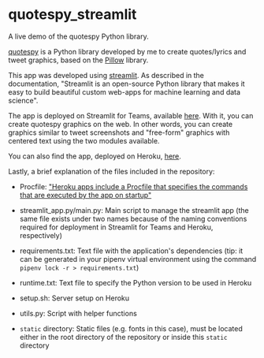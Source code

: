 # quotespy_streamlit

A live demo of the quotespy Python library.

[quotespy](https://pypi.org/project/quotespy/) is a Python library developed by me to create quotes/lyrics and tweet graphics, based on the [Pillow](https://pypi.org/project/Pillow/) library.

This app was developed using [streamlit](https://docs.streamlit.io/en/stable/). As described in the documentation, "Streamlit is an open-source Python library that makes it easy to build beautiful custom web-apps for machine learning and data science".

The app is deployed on Streamlit for Teams, available [here](https://s4a.streamlit.io/ze1598/quotespy-streamlit/master/streamlit_app.py/+/). With it, you can create quotespy graphics on the web. In other words, you can create graphics similar to tweet screenshots and "free-form" graphics with centered text using the two modules available.

You can also find the app, deployed on Heroku, [here](https://quotespy-streamlit.herokuapp.com/).

Lastly, a brief explanation of the files included in the repository:

* Procfile: ["Heroku apps include a Procfile that specifies the commands that are executed by the app on startup"](https://devcenter.heroku.com/articles/procfile)

* streamlit_app.py/main.py: Main script to manage the streamlit app (the same file exists under two names because of the naming conventions required for deployment in Streamlit for Teams and Heroku, respectively)

* requirements.txt: Text file with the application's dependencies (tip: it can be generated in your pipenv virtual environment using the command `pipenv lock -r > requirements.txt`)

* runtime.txt: Text file to specify the Python version to be used in Heroku

* setup.sh: Server setup on Heroku

* utils.py: Script with helper functions

* `static` directory: Static files (e.g. fonts in this case), must be located either in the root directory of the repository or inside this `static` directory